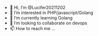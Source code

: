 - 👋 Hi, I’m @Lucifer20211202
- 👀 I’m interested in PHP/javascript/Golang
- 🌱 I’m currently learning Golang
- 💞️ I’m looking to collaborate on devops
- 📫 How to reach me ...

<!---
Lucifer20211202/Lucifer20211202 is a ✨ special ✨ repository because its `README.md` (this file) appears on your GitHub profile.
You can click the Preview link to take a look at your changes.
--->
